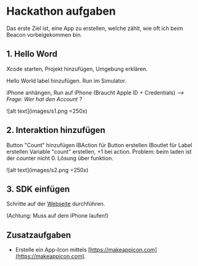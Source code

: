 # Hackathon aufgaben

Das erste Ziel ist, eine App zu erstellen, welche zählt, wie oft ich beim Beacon vorbeigekommen bin. 

## 1. Hello Word

Xcode starten, Projekt hinzufügen, Umgebung erklären. 

Hello World label hinzufügen. Run im Simulator. 

iPhone anhängen, Run auf iPhone (Braucht Apple ID + Credentials)
_--> Frage:  Wer hat den Account ?_

![alt text](images/s1.png =250x)

## 2. Interaktion hinzufügen
Button "Count" hinzufügen
IBAction für Button erstellen
IBoutlet für Label erstellen
Variable "count" erstellen, +1 bei action.
Problem: beim laden ist der counter nicht 0. Lösung über funktion.

![alt text](images/s2.png =250x)

## 3. SDK einfügen
Schritte auf der [Webseite](https://developer.interactor.swisscom.ch/developer/sdk/swift/getting-started) durchführen.


(Achtung: Muss auf dem iPhone laufen!)


## Zusatzaufgaben
- Erstelle ein App-Icon mittels [https://makeappicon.com](https://makeappicon.com).




